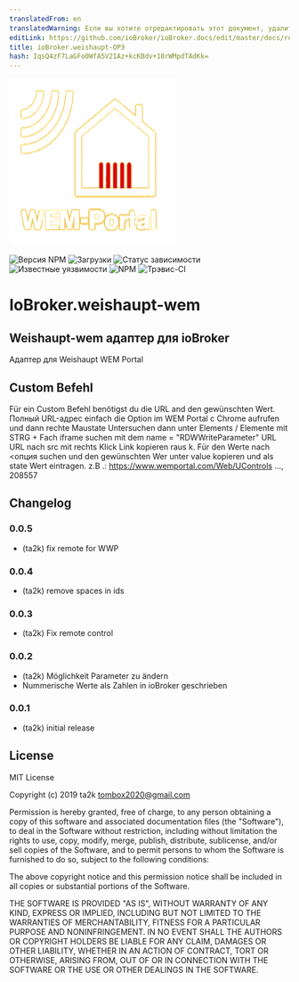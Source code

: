 ```yaml
---
translatedFrom: en
translatedWarning: Если вы хотите отредактировать этот документ, удалите поле «translationFrom», в противном случае этот документ будет снова автоматически переведен
editLink: https://github.com/ioBroker/ioBroker.docs/edit/master/docs/ru/adapterref/iobroker.weishaupt-wem/README.md
title: ioBroker.weishaupt-ОРЭ
hash: IqsQ4zF7LaGFo0WfA5V2IAz+kcKBdv+18rWMpdTAdKk=
---
```

![логотип](../../../en/adapterref/iobroker.weishaupt-wem/admin/weishaupt-wem.png)

![Версия NPM](http://img.shields.io/npm/v/iobroker.weishaupt-wem.svg)
![Загрузки](https://img.shields.io/npm/dm/iobroker.weishaupt-wem.svg)
![Статус зависимости](https://img.shields.io/david/ta2k/iobroker.weishaupt-wem.svg)
![Известные уязвимости](https://snyk.io/test/github/ta2k/ioBroker.weishaupt-wem/badge.svg)
![NPM](https://nodei.co/npm/iobroker.weishaupt-wem.png?downloads=true)
![Трэвис-CI](http://img.shields.io/travis/ta2k/ioBroker.weishaupt-wem/master.svg)

# IoBroker.weishaupt-wem
## Weishaupt-wem адаптер для ioBroker
Адаптер для Weishaupt WEM Portal

## Custom Befehl
Für ein Custom Befehl benötigst du die URL and den gewünschten Wert.
Полный URL-адрес einfach die Option im WEM Portal с Chrome aufrufen und dann rechte Maustate Untersuchen dann unter Elements / Elemente mit STRG + Fach iframe suchen mit dem name = "RDWWriteParameter" URL URL nach src mit rechts Klick Link kopieren raus k.
Für den Werte nach <опция suchen und den gewünschten Wer unter value kopieren und als state Wert eintragen.
z.B .: https://www.wemportal.com/Web/UControls ..., 208557

## Changelog

### 0.0.5

* (ta2k) fix remote for WWP

### 0.0.4

* (ta2k) remove spaces in ids

### 0.0.3

* (ta2k) Fix remote control

### 0.0.2

* (ta2k) Möglichkeit Parameter zu ändern
* Nummerische Werte als Zahlen in ioBroker geschrieben

### 0.0.1

* (ta2k) initial release

## License

MIT License

Copyright (c) 2019 ta2k <tombox2020@gmail.com>

Permission is hereby granted, free of charge, to any person obtaining a copy
of this software and associated documentation files (the "Software"), to deal
in the Software without restriction, including without limitation the rights
to use, copy, modify, merge, publish, distribute, sublicense, and/or sell
copies of the Software, and to permit persons to whom the Software is
furnished to do so, subject to the following conditions:

The above copyright notice and this permission notice shall be included in all
copies or substantial portions of the Software.

THE SOFTWARE IS PROVIDED "AS IS", WITHOUT WARRANTY OF ANY KIND, EXPRESS OR
IMPLIED, INCLUDING BUT NOT LIMITED TO THE WARRANTIES OF MERCHANTABILITY,
FITNESS FOR A PARTICULAR PURPOSE AND NONINFRINGEMENT. IN NO EVENT SHALL THE
AUTHORS OR COPYRIGHT HOLDERS BE LIABLE FOR ANY CLAIM, DAMAGES OR OTHER
LIABILITY, WHETHER IN AN ACTION OF CONTRACT, TORT OR OTHERWISE, ARISING FROM,
OUT OF OR IN CONNECTION WITH THE SOFTWARE OR THE USE OR OTHER DEALINGS IN THE
SOFTWARE.